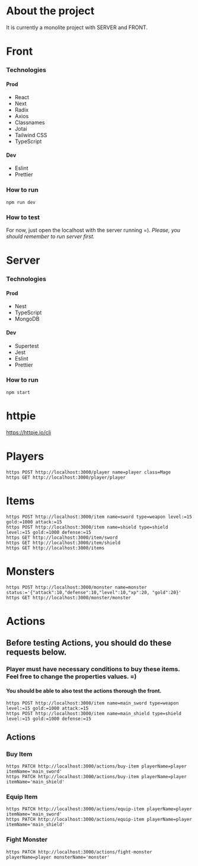 # About the project
It is currently a monolite project with SERVER and FRONT.

# Front
### Technologies
#### Prod
- React
- Next
- Radix
- Axios
- Classnames
- Jotai
- Tailwind CSS
- TypeScript

#### Dev
- Eslint
- Prettier

### How to run
```
npm run dev
```

### How to test
For now, just open the localhost with the server running =).
_Please, you should remember to run server first._

# Server
### Technologies
#### Prod
- Nest
- TypeScript
- MongoDB
#### Dev
- Supertest
- Jest
- Eslint
- Prettier

### How to run
```
npm start
```

# httpie
https://httpie.io/cli

# Players
```
https POST http://localhost:3000/player name=player class=Mage
https GET http://localhost:3000/player/player
```

# Items
```
https POST http://localhost:3000/item name=sword type=weapon level:=15 gold:=1000 attack:=15
https POST http://localhost:3000/item name=shield type=shield level:=15 gold:=1000 defense:=15
https GET http://localhost:3000/item/sword
https GET http://localhost:3000/item/shield
https GET http://localhost:3000/items
```

# Monsters
```
https POST http://localhost:3000/monster name=monster status:='{"attack":10,"defense":10,"level":10,"xp":20, "gold":20}'
https GET http://localhost:3000/monster/monster
```

# Actions
## Before testing Actions, you should do these requests below.
### Player must have necessary conditions to buy these items. Feel free to change the properties values. =)
#### You should be able to also test the actions thorough the front.
```
https POST http://localhost:3000/item name=main_sword type=weapon level:=15 gold:=1000 attack:=15
https POST http://localhost:3000/item name=main_shield type=shield level:=15 gold:=1000 defense:=15
```

## Actions
### Buy Item
```
https PATCH http://localhost:3000/actions/buy-item playerName=player itemName='main_sword'
https PATCH http://localhost:3000/actions/buy-item playerName=player itemName='main_shield'
```

### Equip Item
```
https PATCH http://localhost:3000/actions/equip-item playerName=player itemName='main_sword'
https PATCH http://localhost:3000/actions/equip-item playerName=player itemName='main_shield'
```

### Fight Monster
```
https PATCH http://localhost:3000/actions/fight-monster playerName=player monsterName='monster'
```
